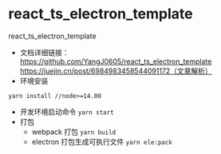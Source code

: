 <!--
 * @Author: fengtingting
 * @Date: 2021-12-21 15:34:47
 * @LastEditTime: 2021-12-21 15:47:09
 * @LastEditors: fengtingting
-->
# react_ts_electron_template

react_ts_electron_template
- 文档详细链接：https://github.com/YangJ0605/react_ts_electron_template https://juejin.cn/post/6984983458544091172（文章解析）
- 环境安装 
```
yarn install //node>=14.00
```
- 开发环境启动命令
  `yarn start`
- 打包
  - webpack 打包 `yarn build`
  - electron 打包生成可执行文件 `yarn ele:pack`
